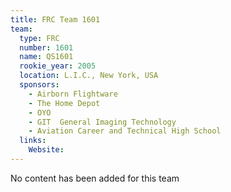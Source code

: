 ```yaml
---
title: FRC Team 1601
team:
  type: FRC
  number: 1601
  name: QS1601
  rookie_year: 2005
  location: L.I.C., New York, USA
  sponsors:
    - Airborn Flightware
    - The Home Depot
    - OYO
    - GIT  General Imaging Technology
    - Aviation Career and Technical High School
  links:
    Website: 
---
```

No content has been added for this team